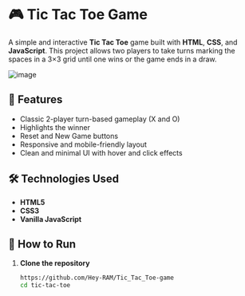 # 🎮 Tic Tac Toe Game

A simple and interactive **Tic Tac Toe** game built with **HTML**, **CSS**, and **JavaScript**. This project allows two players to take turns marking the spaces in a 3×3 grid until one wins or the game ends in a draw.

![image](https://github.com/user-attachments/assets/38f4b66e-0161-4ed2-9683-1604cdab55e5)
 <!-- Replace with your actual screenshot filename if available -->


## 📌 Features

- Classic 2-player turn-based gameplay (X and O)
- Highlights the winner
- Reset and New Game buttons
- Responsive and mobile-friendly layout
- Clean and minimal UI with hover and click effects

## 🛠️ Technologies Used

- **HTML5**
- **CSS3**
- **Vanilla JavaScript**

## 🚀 How to Run

1. **Clone the repository**
   ```bash
   https://github.com/Hey-RAM/Tic_Tac_Toe-game
   cd tic-tac-toe
